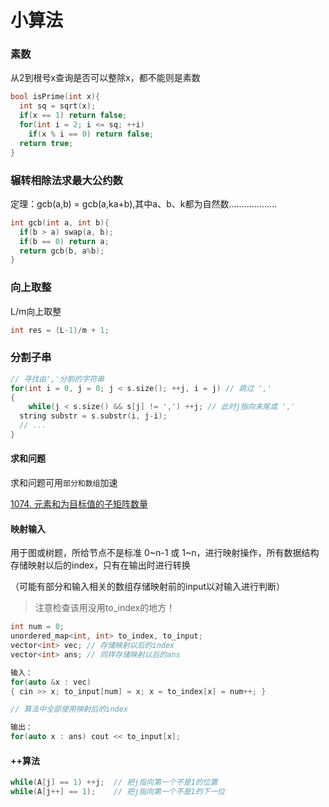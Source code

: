 # 小算法

### 素数

从2到根号x查询是否可以整除x，都不能则是素数

```c++
bool isPrime(int x){
  int sq = sqrt(x);
  if(x == 1) return false;
  for(int i = 2; i <= sq; ++i)
    if(x % i == 0) return false;
  return true;
}
```

### 辗转相除法求最大公约数

定理：gcb(a,b) = gcb(a,ka+b),其中a、b、k都为自然数.………………

```c++
int gcb(int a, int b){
  if(b > a) swap(a, b);
  if(b == 0) return a;
  return gcb(b, a%b);
}
```

### 向上取整

L/m向上取整

```c++
int res = (L-1)/m + 1;
```

### 分割子串

```c++
// 寻找由','分割的字符串
for(int i = 0, j = 0; j < s.size(); ++j, i = j) // 跳过 ','
{
	while(j < s.size() && s[j] != ',') ++j; // 此时j指向末尾或 ','
  string substr = s.substr(i, j-i);
  // ...
}
```

#### 求和问题

求和问题可用`部分和数组`加速

[1074. 元素和为目标值的子矩阵数量](https://leetcode-cn.com/problems/number-of-submatrices-that-sum-to-target/) 

#### 映射输入

用于图或树题，所给节点不是标准 0~n-1 或 1~n，进行映射操作，所有数据结构存储映射以后的index，只有在输出时进行转换

（可能有部分和输入相关的数组存储映射前的input以对输入进行判断）

> 注意检查该用没用to_index的地方！

```c++
int num = 0;
unordered_map<int, int> to_index, to_input;
vector<int> vec; // 存储映射以后的index
vector<int> ans; // 同样存储映射以后的ans

输入：
for(auto &x : vec) 
{ cin >> x; to_input[num] = x; x = to_index[x] = num++; }

// 算法中全部使用映射后的index

输出：
for(auto x : ans) cout << to_input[x];
```

#### ++算法

```c++
while(A[j] == 1) ++j;  // 把j指向第一个不是1的位置
while(A[j++] == 1);	   // 把j指向第一个不是1的下一位
```

